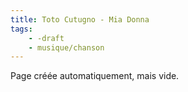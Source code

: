 ```yaml
---
title: Toto Cutugno - Mia Donna
tags:
    - -draft
    - musique/chanson
---
```


Page créée automatiquement, mais vide.

